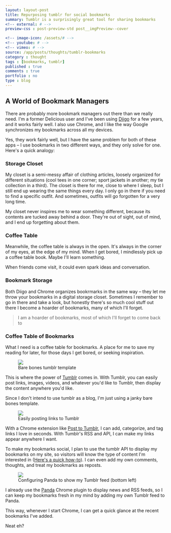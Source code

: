 ```yaml
---
layout: layout-post
title: Repurposing tumblr for social bookmarks
summary: Tumblr is a surprisingly great tool for sharing bookmarks
<!-- external: # -->
preview-css : post-preview-std post__imgPreview--cover

<!-- image-icon: /assets/# -->
<!-- youtube: # -->
<!-- vimeo: # -->
source: /app/posts/thoughts/tumblr-bookmarks
category : thought
tags : [bookmarks, tumblr]
published : true
comments : true
portfolio : no
type : blog
---
```



## A World of Bookmark Managers

There are probably more bookmark managers out there than we really need. I'm a former Delicious user and I've been using [Diigo](http://diigo.com) for a few years, and it works fairly well. I also use Chrome, and I like the way Google synchronizes my bookmarks across all my devices.

Yes, they work fairly well, but I have the same problem for both of these apps – I use bookmarks in two different ways, and they only solve for one. Here's a quick analogy: 



### Storage Closet

My closet is a semi-messy affair of clothing articles, loosely organized for different situations (cool tees in one corner; sport jackets in another; my tie collection in a third). The closet is there for me, close to where I sleep, but I still end up wearing the same things every day. I only go in there if you need to find a specific outfit. And sometimes, outfits will go forgotten for a very long time.

My closet never inspires me to wear something different, because its contents are tucked away behind a door. They're out of sight, out of mind, and I end up forgetting about them.



### Coffee Table

Meanwhile, the coffee table is always in the open. It's always in the corner of my eyes, at the edge of my mind. When I get bored, I mindlessly pick up a coffee table book. Maybe I'll learn something.

When friends come visit, it could even spark ideas and conversation.


### Bookmark Storage

Both Diigo and Chrome organizes bookrmarks in the same way – they let me throw your bookmarks in a digital storage closet. Sometimes I remember to go in there and take a look, but honestly there's so much cool stuff out there I become a hoarder of bookmarks, many of which I'll forget.

> I am a hoarder of bookmarks, most of which I'll forget to come back to


### Coffee Table of Bookmarks

What I need is a coffee table for bookmarks. A place for me to save my reading for later, for those days I get bored, or seeking inspiration. 


<figure class="figure-wide">
  <img src="{{page.source}}/tumblr_blog.png">
<figcaption>Bare bones tumblr template</figcaption>
</figure>

This is where the power of [Tumblr](http://tumblr.com) comes in. With Tumblr, you can easily post links, images, videos, and whatever you'd like to Tumblr, then display the content anywhere you'd like. 

Since I don't intend to use tumblr as a blog, I'm just using a janky bare bones template.

<figure class="figure-wide">
  <img src="{{page.source}}/postingtotumblr.png">
<figcaption>Easily posting links to Tumblr</figcaption>
</figure>


With a Chrome extension like [Post to Tumblr](https://chrome.google.com/webstore/detail/post-to-tumblr/dbpicbbcpanckagpdjflgojlknomoiah?hl=en), I can add, categorize, and tag links I love in seconds. With Tumblr's RSS and API, I can make my links appear anywhere I want.

To make my bookmarks social, I plan to use the tumblr API to display my bookmarks on my site, so visitors will know the type of content I'm interested in ([Here's a quick how-to](/blog/2016/08/tumblr_integration.html)). I can even add my own comments, thoughts, and treat my bookmarks as reposts.

<figure class="figure-wide">
  <img src="{{page.source}}/panda.png">
<figcaption>Configuring Panda to show my Tumblr feed (bottom left)</figcaption>
</figure>

I already use the [Panda](http://usepanda.com) Chrome plugin to display news and RSS feeds, so I can keep my bookmarks fresh in my mind by adding my own Tumblr feed to Panda.

This way, whenever I start Chrome, I can get a quick glance at the recent bookmarks I've added.

Neat eh?



